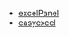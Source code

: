* [excelPanel](https://github.com/zhouchaoyuan/excelPanel)
* [easyexcel](https://github.com/alibaba/easyexcel)